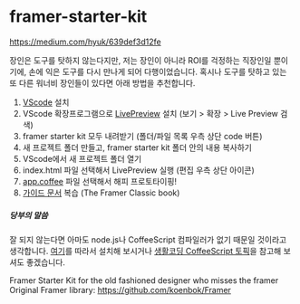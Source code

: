 # framer-starter-kit
https://medium.com/hyuk/639def3d12fe

장인은 도구를 탓하지 않는다지만, 저는 장인이 아니라 ROI를 걱정하는 직장인일 뿐이기에, 손에 익은 도구를 다시 만나게 되어 다행이었습니다. 혹시나 도구를 탓하고 있는 또 다른 워너비 장인들이 있다면 아래 방법을 추천합니다.

1. [VScode](https://code.visualstudio.com/) 설치
2. VScode 확장프로그램으로 [LivePreview](https://marketplace.visualstudio.com/items?itemName=ms-vscode.live-server) 설치 (보기 > 확장 > Live Preview 검색) 
3. framer starter kit 모두 내려받기 (폴더/파일 목록 우측 상단 code 버튼)
4. 새 프로젝트 폴더 만들고, framer starter kit 폴더 안의 내용 복사하기
5. VScode에서 새 프로젝트 폴더 열기
6. index.html 파일 선택해서 LivePreview 실행 (편집 우측 상단 아이콘)
7. [app.coffee](http://app.coffee) 파일 선택해서 해피 프로토타이핑!
8. [가이드 문서](https://classic.framerbook.com/) 복습 (The Framer Classic book)

##### 당부의 말씀

잘 되지 않는다면 아마도 node.js나 CoffeeScript 컴파일러가 없기 때문일 것이라고 생각합니다. [여기](https://medium.com/microsoft-design/how-to-run-framer-js-on-windows-94e6a06abfe4)를 따라서 설치해 보시거나 [생활코딩 CoffeeScript 토픽](https://opentutorials.org/module/534/4656)을 참고해 보셔도 좋겠습니다.

Framer Starter Kit for the old fashioned designer who misses the framer Original Framer library: https://github.com/koenbok/Framer
